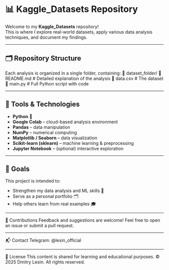 # 📊 Kaggle_Datasets Repository

Welcome to my **Kaggle_Datasets** repository!  
This is where I explore real-world datasets, apply various data analysis techniques, and document my findings.

---

## 🗂 Repository Structure

Each analysis is organized in a single folder, containing:
📁 dataset_folder/
📄 README.md # Detailed explanation of the analysis
📄 data.csv # The dataset
📄 main.py # Full Python script with code


---

## 🧰 Tools & Technologies

- **Python** 🐍  
- **Google Colab** – cloud-based analysis environment  
- **Pandas** – data manipulation  
- **NumPy** – numerical computing  
- **Matplotlib / Seaborn** – data visualization  
- **Scikit-learn (sklearn)** – machine learning & preprocessing  
- **Jupyter Notebook** – (optional) interactive exploration

---

## 🎯 Goals

This project is intended to:
- Strengthen my data analysis and ML skills 🧠  
- Serve as a personal portfolio 🗂️  
- Help others learn from real examples 🎓

---

🤝 Contributions
Feedback and suggestions are welcome!
Feel free to open an issue or submit a pull request.

---

📬 Contact
Telegram: @lesin_official

---

📄 License
This content is shared for learning and educational purposes.
© 2025 Dmitry Lesin. All rights reserved.
